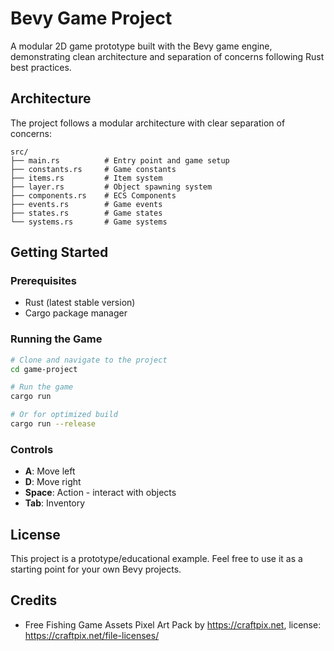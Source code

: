 # Bevy Game Project

A modular 2D game prototype built with the Bevy game engine, demonstrating clean architecture and separation of concerns following Rust best practices.

## Architecture

The project follows a modular architecture with clear separation of concerns:

```
src/
├── main.rs          # Entry point and game setup
├── constants.rs     # Game constants
├── items.rs         # Item system
├── layer.rs         # Object spawning system
├── components.rs    # ECS Components
├── events.rs        # Game events
├── states.rs        # Game states
└── systems.rs       # Game systems
```

## Getting Started

### Prerequisites
- Rust (latest stable version)
- Cargo package manager

### Running the Game
```bash
# Clone and navigate to the project
cd game-project

# Run the game
cargo run

# Or for optimized build
cargo run --release
```

### Controls
- **A**: Move left
- **D**: Move right
- **Space**: Action - interact with objects
- **Tab**: Inventory

## License

This project is a prototype/educational example. Feel free to use it as a starting point for your own Bevy projects.

## Credits
- Free Fishing Game Assets Pixel Art Pack by https://craftpix.net, license: https://craftpix.net/file-licenses/